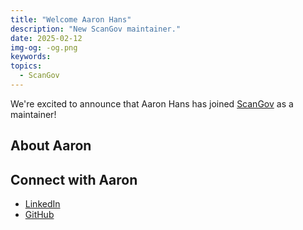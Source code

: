 ```yaml
---
title: "Welcome Aaron Hans"
description: "New ScanGov maintainer."
date: 2025-02-12
img-og: -og.png
keywords:
topics:
  - ScanGov
---
```


We're excited to announce that Aaron Hans has joined [ScanGov](https://scangov.org) as a maintainer!

## About Aaron


## Connect with Aaron

- [LinkedIn]()
- [GitHub]()
